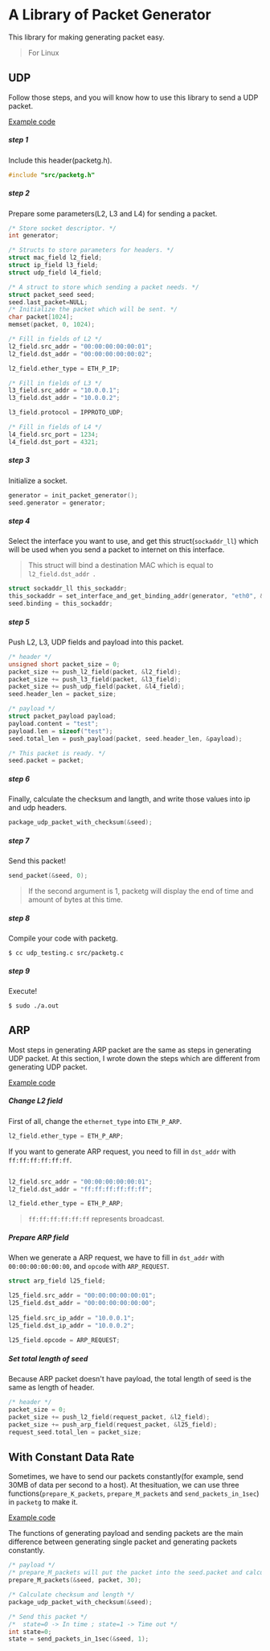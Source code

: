 # A Library of Packet Generator 

This library for making generating packet easy.

> For Linux

## UDP

Follow those steps, and you will know how to use this library to send a UDP packet.

[Example code](https://github.com/YanHaoChen/packetg/blob/master/src/udp_testing.c)

##### step 1

Include this header(packetg.h).

```c
#include "src/packetg.h"
```
##### step 2
Prepare some parameters(L2, L3 and L4) for sending a packet.

```c
/* Store socket descriptor. */
int generator;

/* Structs to store parameters for headers. */
struct mac_field l2_field;
struct ip_field l3_field;
struct udp_field l4_field;

/* A struct to store which sending a packet needs. */
struct packet_seed seed;
seed.last_packet=NULL;
/* Initialize the packet which will be sent. */
char packet[1024];
memset(packet, 0, 1024);

/* Fill in fields of L2 */
l2_field.src_addr = "00:00:00:00:00:01";
l2_field.dst_addr = "00:00:00:00:00:02";

l2_field.ether_type = ETH_P_IP;

/* Fill in fields of L3 */
l3_field.src_addr = "10.0.0.1";
l3_field.dst_addr = "10.0.0.2";

l3_field.protocol = IPPROTO_UDP;

/* Fill in fields of L4 */
l4_field.src_port = 1234;
l4_field.dst_port = 4321;
```


##### step 3
Initialize a socket.

```c
generator = init_packet_generator();
seed.generator = generator;
```

##### step 4
Select the interface you want to use, and get this struct(`sockaddr_ll`) which will be used when you send a packet to internet on this interface.

> This struct will bind a destination MAC which is equal to `l2_field.dst_addr `.

```c
struct sockaddr_ll this_sockaddr;
this_sockaddr = set_interface_and_get_binding_addr(generator, "eth0", &l2_field);
seed.binding = this_sockaddr;

```
##### step 5
Push L2, L3, UDP fields and payload into this packet.

```c
/* header */
unsigned short packet_size = 0;
packet_size += push_l2_field(packet, &l2_field);
packet_size += push_l3_field(packet, &l3_field);
packet_size += push_udp_field(packet, &l4_field);
seed.header_len = packet_size;

/* payload */
struct packet_payload payload;
payload.content = "test";
payload.len = sizeof("test");
seed.total_len = push_payload(packet, seed.header_len, &payload);

/* This packet is ready. */
seed.packet = packet; 
```

##### step 6

Finally, calculate the checksum and langth, and write those values into ip and udp headers. 

```c
package_udp_packet_with_checksum(&seed);
```

##### step 7

Send this packet!

```c
send_packet(&seed, 0);
```

> If the second argument is 1, packetg will display the end of  time and amount of bytes at this time.

##### step 8

Compile your code with packetg.

```shell
$ cc udp_testing.c src/packetg.c
```

##### step 9
Execute!

```shell
$ sudo ./a.out
```

## ARP

Most steps in generating ARP packet are the same as steps in generating UDP packet. At this section, I wrote down the steps which are different from generating UDP packet.

[Example code](https://github.com/YanHaoChen/packetg/blob/master/src/arp_testing.c)

##### Change L2 field

First of all, change the `ethernet_type` into `ETH_P_ARP`. 

```c
l2_field.ether_type = ETH_P_ARP;
```
If you want to generate ARP request, you need to fill in `dst_addr` with `ff:ff:ff:ff:ff:ff`.

```c

l2_field.src_addr = "00:00:00:00:00:01";
l2_field.dst_addr = "ff:ff:ff:ff:ff:ff";

l2_field.ether_type = ETH_P_ARP;
```
> `ff:ff:ff:ff:ff:ff` represents broadcast.

##### Prepare ARP field

When we generate a ARP request, we have to fill in `dst_addr` with `00:00:00:00:00:00`, and `opcode` with `ARP_REQUEST`.

```c
struct arp_field l25_field;

l25_field.src_addr = "00:00:00:00:00:01";
l25_field.dst_addr = "00:00:00:00:00:00";
    
l25_field.src_ip_addr = "10.0.0.1";
l25_field.dst_ip_addr = "10.0.0.2";
    
l25_field.opcode = ARP_REQUEST;
```

##### Set total length of seed

Because ARP packet doesn't have payload, the total length of seed is the same as length of header.

```c
/* header */
packet_size = 0;
packet_size += push_l2_field(request_packet, &l2_field);
packet_size += push_arp_field(request_packet, &l25_field);
request_seed.total_len = packet_size;
```

## With Constant Data Rate

Sometimes, we have to send our packets constantly(for example, send 30MB of data per second to a host). At thesituation, we can use three functions(`prepare_K_packets`, `prepare_M_packets` and `send_packets_in_1sec`) in `packetg` to make it.

[Example code](https://github.com/YanHaoChen/packetg/blob/master/data_rate_testing.c)

The functions of generating payload and sending packets are the main difference between generating single packet and generating packets constantly.



```C
/* payload */
/* prepare_M_packets will put the packet into the seed.packet and calculate the number packetg needs to repeat. The last packet will be put into seed.last_packet. */
prepare_M_packets(&seed, packet, 30);

/* Calculate checksum and length */
package_udp_packet_with_checksum(&seed);

/* Send this packet */
/*  state=0 -> In time ; state=1 -> Time out */
int state=0;
state = send_packets_in_1sec(&seed, 1);
```

 